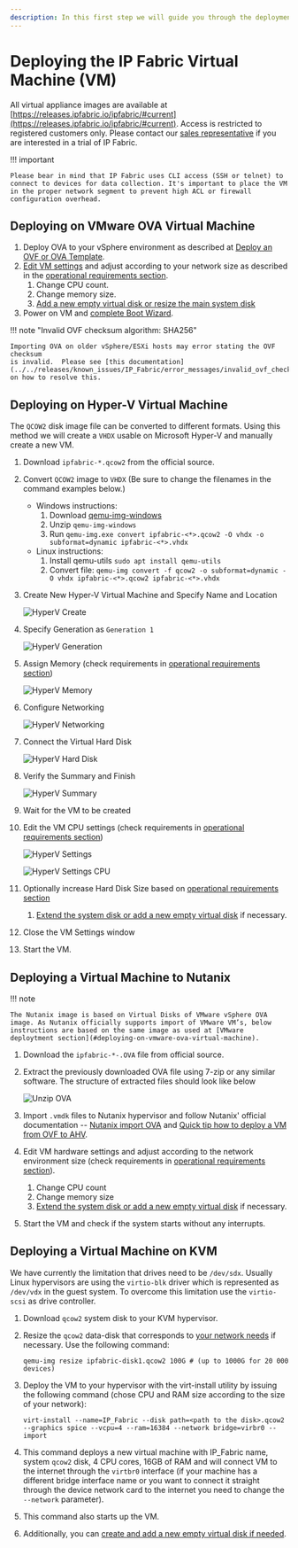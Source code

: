 ```yaml
---
description: In this first step we will guide you through the deployment of the IP Fabric virtual machine (VM).
---
```


# Deploying the IP Fabric Virtual Machine (VM)

All virtual appliance images are available at  [https://releases.ipfabric.io/ipfabric/#current](https://releases.ipfabric.io/ipfabric/#current). Access is restricted to registered customers only. Please contact our [sales representative](mailto:sales@ipfabric.io) if you are interested in a trial of IP Fabric.

!!! important

    Please bear in mind that IP Fabric uses CLI access (SSH or telnet) to connect to devices for data collection. It's important to place the VM in the proper network segment to prevent high ACL or firewall configuration overhead.

## Deploying on VMware OVA Virtual Machine

1. Deploy OVA to your vSphere environment as described at [Deploy an OVF or OVA
    Template](https://docs.vmware.com/en/VMware-vSphere/6.5/com.vmware.vsphere.vm_admin.doc/GUID-17BEDA21-43F6-41F4-8FB2-E01D275FE9B4.html).
2. [Edit VM settings](https://docs.vmware.com/en/VMware-vSphere/6.5/com.vmware.vsphere.vm_admin.doc/GUID-4AB8C63C-61EA-4202-8158-D9903E04A0ED.html) and adjust according to your network size as described in the [operational requirements section](../Overview/index.md#operational-requirements).
   1. Change CPU count.
   2. Change memory size.
   3. [Add a new empty virtual disk or resize the main system disk](../../System_Administration/increase_disk_space.md)
3. Power on VM and [complete Boot Wizard](#complete-first-time-boot-wizard).

!!! note "Invalid OVF checksum algorithm: SHA256"

    Importing OVA on older vSphere/ESXi hosts may error stating the OVF checksum
    is invalid.  Please see [this documentation](../../releases/known_issues/IP_Fabric/error_messages/invalid_ovf_checksum.md)
    on how to resolve this.


## Deploying on Hyper-V Virtual Machine

The `QCOW2` disk image file can be converted to different formats.
Using this method we will create a `VHDX` usable on Microsoft Hyper-V and manually create a new VM.

1. Download `ipfabric-*.qcow2` from the official source.
2. Convert `QCOW2` image to `VHDX` (Be sure to change the filenames in the command examples below.) 
   * Windows instructions:
     1. Download [qemu-img-windows](https://cloudbase.it/qemu-img-windows/)
     2. Unzip `qemu-img-windows`
     3. Run `qemu-img.exe convert ipfabric-<*>.qcow2 -O vhdx -o subformat=dynamic ipfabric-<*>.vhdx`
   * Linux instructions:
     1. Install qemu-utils `sudo apt install qemu-utils`
     2. Convert file: `qemu-img convert -f qcow2 -o subformat=dynamic -O vhdx ipfabric-<*>.qcow2 ipfabric-<*>.vhdx`
3. Create New Hyper-V Virtual Machine and Specify Name and Location

    ![HyperV Create](hyperv_create.png)

4. Specify Generation as `Generation 1`

   ![HyperV Generation](hyperv_generation.png)

5. Assign Memory (check requirements in [operational requirements section](../Overview/index.md#operational-requirements))

    ![HyperV Memory](hyperv_memory.png)

6. Configure Networking

    ![HyperV Networking](hyperv_networking.png)

7. Connect the Virtual Hard Disk

   ![HyperV Hard Disk](hyperv_harddisk.png)

8. Verify the Summary and Finish

   ![HyperV Summary](hyperv_summary.png)

9. Wait for the VM to be created

10. Edit the VM CPU settings (check requirements in [operational requirements section](../Overview/index.md#operational-requirements))

    ![HyperV Settings](hyperv_settings.png)

    ![HyperV Settings CPU](hyperv_settings_cpu.png)

11. Optionally increase Hard Disk Size based on [operational requirements section](../Overview/index.md#operational-requirements)
    1. [Extend the system disk or add a new empty virtual disk](../../System_Administration/increase_disk_space.md#increase-disk-space-for-hyper-v) if necessary.

12. Close the VM Settings window

13. Start the VM.

## Deploying a Virtual Machine to Nutanix

!!! note

    The Nutanix image is based on Virtual Disks of VMware vSphere OVA image. As Nutanix officially supports import of VMware VM’s, below instructions are based on the same image as used at [VMware deploytment section](#deploying-on-vmware-ova-virtual-machine).

1. Download the `ipfabric-*-.OVA` file from official source.
2. Extract the previously downloaded OVA file using 7-zip or any similar software. The structure of extracted files should look like below

    ![Unzip OVA](unzip_ova.png)

3. Import `.vmdk` files to Nutanix hypervisor and follow Nutanix' official documentation -- [Nutanix import OVA](https://portal.nutanix.com/#page/kbs/details?targetId=kA03200000099TXCAY) and [Quick tip how to deploy a VM from OVF to AHV](https://next.nutanix.com/installation-configuration-23/quick-tip-how-to-deploy-a-vm-from-an-ovf-to-ahv-33613).

4. Edit VM hardware settings and adjust according to the network environment size (check requirements in [operational requirements section](../Overview/index.md#operational-requirements)).

   1. Change CPU count
   2. Change memory size
   3. [Extend the system disk or add a new empty virtual disk](../../System_Administration/increase_disk_space.md) if necessary.

5. Start the VM and check if the system starts without any interrupts.

## Deploying a Virtual Machine on KVM 

We have currently the limitation that drives need to be `/dev/sdx`. Usually Linux hypervisors are using the `virtio-blk` driver which is represented as `/dev/vdx` in the guest system. To overcome this limitation use the `virtio-scsi` as drive controller.

1.  Download `qcow2` system disk to your KVM hypervisor.
2.  Resize the `qcow2` data-disk that corresponds to [your network needs](../Overview/index.md#operational-requirements) if necessary. Use the following command:

    ```shell
    qemu-img resize ipfabric-disk1.qcow2 100G # (up to 1000G for 20 000 devices)
    ```

3.  Deploy the VM to your hypervisor with the virt-install utility by issuing the following command (chose CPU and RAM size according to the size of your network):

    ```shell
    virt-install --name=IP_Fabric --disk path=<path to the disk>.qcow2 --graphics spice --vcpu=4 --ram=16384 --network bridge=virbr0 --import
    ```

4.  This command deploys a new virtual machine with IP_Fabric name, system `qcow2` disk, 4 CPU cores, 16GB of RAM and will connect VM to the internet through the `virtbr0` interface (if your machine has a different bridge interface name or you want to connect it straight through the device network card to the internet you need to change the `--network` parameter).

5.  This command also starts up the VM.

6.  Additionally, you can [create and add a new empty virtual disk if needed](../../System_Administration/increase_disk_space.md).
